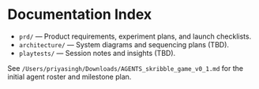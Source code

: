 # Documentation Index

- `prd/` — Product requirements, experiment plans, and launch checklists.
- `architecture/` — System diagrams and sequencing plans (TBD).
- `playtests/` — Session notes and insights (TBD).

See `/Users/priyasingh/Downloads/AGENTS_skribble_game_v0_1.md` for the initial agent roster and milestone plan.
